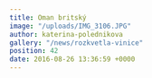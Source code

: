 ```yaml
---
title: Oman britský
image: "/uploads/IMG_3106.JPG"
author: katerina-polednikova
gallery: "/news/rozkvetla-vinice"
position: 42
date: 2016-08-26 13:36:59 +0000
---
```

